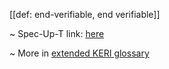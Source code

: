 [[def: end-verifiable, end verifiable]]

~ Spec-Up-T link: <a href='https://weboftrust.github.io/WOT-terms/docs/glossary/end-verifiable'>here</a>

~ More in <a href="https://weboftrust.github.io/WOT-terms/docs/glossary/end-verifiable">extended KERI glossary</a>
